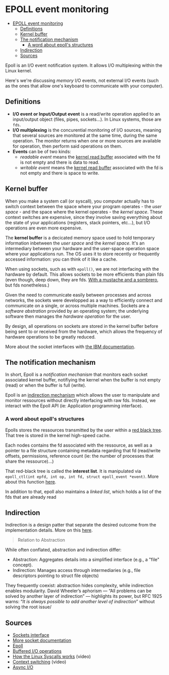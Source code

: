 # EPOLL event monitoring

- [EPOLL event monitoring](#epoll-event-monitoring)
	- [Definitions](#definitions)
	- [Kernel buffer](#kernel-buffer)
	- [The notification mechanism](#the-notification-mechanism)
		- [A word about epoll's structures](#a-word-about-epolls-structures)
	- [Indirection](#indirection)
	- [Sources](#sources)

Epoll is an I/O event notification system. It allows I/O multiplexing within the Linux kernel.

Here's we're discussing *memory* I/O events, not external I/O events (such as the ones that allow one's keyboard to communicate with your computer).

## Definitions

- **I/O event or Input/Output event** is a read/write operation applied to an input/output object (files, pipes, sockets...). In Linux systems, those are `fds`.
- **I/O multiplexing** is the concurential monitoring of I/O sources, meaning that several sources are monitored at the same time, during the same operation. The monitor returns when one or more sources are available for operation, then perform said operations on them.
- **Events** can be of two kinds:
  - *readable event* means the [kernel read buffer](#kernel-buffer) associated with the fd is not empty and there is data to read.
  - *writable event* means the [kernel read buffer](#kernel-buffer) associated with the fd is not empty and there is space to write.

## Kernel buffer

When you make a system call (or syscall), you computer actually has to switch context between the space where your program operates - the *user space* - and the space where the kernel operates - the *kernel space*. These context switches are expensive, since they involve saving everything about the state of your applications (registers, stack pointers, etc...), but I/O operations are even more expensive.

The **kernel buffer** is a decicated memory space used to hold temporary information inbetween the *user space* and the *kernel space*. It's an intermediary between your hardware and the user-space operation space where your applications run. The OS uses it to store recently or frequently accessed information: you can think of it like a cache.

When using sockets, such as with `epoll()`, we are not interfacing with the hardware by default. This allows sockets to be more efficients than plain fds (even though, deep down, they are fds. [With a mustache and a sombrero](assets/socket.png), but fds nonetheless.)

Given the need to communicate easily between processes and across networks, the sockets were developped as a way to efficiently connect and communicate on a single, or across multiple machines. Sockets are a *software abstration* provided by an operating system; the underlying software then manages the *hardware operation* for the user.

By design, all operations on sockets are stored in the kernel buffer before being sent to or received from the hardware, which allows the frequency of hardware operations to be greatly reduced.

More about the socket interfaces with [the IBM documentation](https://www.ibm.com/docs/en/aix/7.2?topic=sockets-interface).

## The notification mechanism

In short, Epoll is a *notification mechanism* that monitors each socket associated kernel buffer, notifiying the kernel when the buffer is not empty (read) or when the buffer is full (write).

Epoll is an [indirection mechanism](#indirection) which allows the user to manipulate and monitor ressources without directly interfacing with raw fds. Instead, we interact with the Epoll API (ie: Application programming interface).

### A word about epoll's structures

Epolls stores the ressources transmitted by the user within a [red black tree](https://en.wikipedia.org/wiki/Red%E2%80%93black_tree). That tree is stored in the kernel high-speed cache.

Each nodes contains the fd associated with the ressource, as well as a pointer to a file structure containing metadata regarding that fd (read/write offsets, permissions, reference count (ie: the number of processes that share the ressource)...)

That red-black tree is called the **interest list**. It is manipulated via `epoll_ctl(int epfd, int op, int fd, struct epoll_event *event)`. More about this function [here](https://www.ibm.com/docs/en/zos/3.1.0?topic=functions-epoll-ctl-control-interface-epoll-file-descriptor).

In addition to that, epoll also maintains a *linked list*, which holds a list of the fds that are already read

## Indirection

Indirection is a design patter that separate the desired outcome from the implementation details. More on this [here](https://stackoverflow.com/questions/18003544/what-does-level-of-indirection-mean-in-david-wheelers-aphorism).

> Relation to Abstraction

While often conflated, abstraction and indirection differ:

- Abstraction: Aggregates details into a simplified interface (e.g., a "file" concept).
- Indirection: Manages access through intermediaries (e.g., file descriptors pointing to struct file objects)

They frequently coexist: abstraction hides complexity, while indirection enables modularity.
David Wheeler’s aphorism — “All problems can be solved by another layer of indirection” — highlights its power, but RFC 1925 warns: “*It is always possible to add another level of indirection*” without solving the root issue/

## Sources

- [Sockets interface](https://www.ibm.com/docs/en/aix/7.2?topic=sockets-interface)
- [More socket documentation](https://www.linuxhowtos.org/C_C++/socket.htm)
- [Epoll](https://www.sobyte.net/post/2022-04/epoll-efficiently)
- [Buffered I/O operations](https://fgiesen.wordpress.com/2015/10/25/reading-and-writing-are-less-symmetric-than-you-probably-think/)
- [How the Linux Syscalls works](https://www.youtube.com/watch?v=FkIWDAtVIUM) (video)
- [Context switching](https://www.youtube.com/watch?v=H4SDPLiUnv4&t=310s) (video)
- [Async I/O](https://jvns.ca/blog/2017/06/03/async-io-on-linux--select--poll--and-epoll/)
